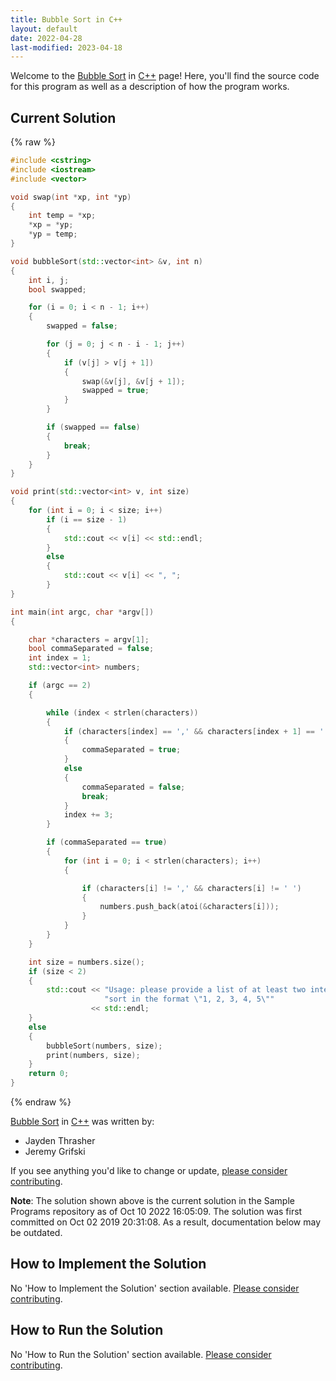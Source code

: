 ```yaml
---
title: Bubble Sort in C++
layout: default
date: 2022-04-28
last-modified: 2023-04-18
---
```


Welcome to the [Bubble Sort](https://sampleprograms.io/projects/bubble-sort) in [C++](https://sampleprograms.io/languages/c-plus-plus) page! Here, you'll find the source code for this program as well as a description of how the program works.

## Current Solution

{% raw %}

```c++
#include <cstring>
#include <iostream>
#include <vector>

void swap(int *xp, int *yp)
{
    int temp = *xp;
    *xp = *yp;
    *yp = temp;
}

void bubbleSort(std::vector<int> &v, int n)
{
    int i, j;
    bool swapped;

    for (i = 0; i < n - 1; i++)
    {
        swapped = false;

        for (j = 0; j < n - i - 1; j++)
        {
            if (v[j] > v[j + 1])
            {
                swap(&v[j], &v[j + 1]);
                swapped = true;
            }
        }

        if (swapped == false)
        {
            break;
        }
    }
}

void print(std::vector<int> v, int size)
{
    for (int i = 0; i < size; i++)
        if (i == size - 1)
        {
            std::cout << v[i] << std::endl;
        }
        else
        {
            std::cout << v[i] << ", ";
        }
}

int main(int argc, char *argv[])
{

    char *characters = argv[1];
    bool commaSeparated = false;
    int index = 1;
    std::vector<int> numbers;

    if (argc == 2)
    {

        while (index < strlen(characters))
        {
            if (characters[index] == ',' && characters[index + 1] == ' ')
            {
                commaSeparated = true;
            }
            else
            {
                commaSeparated = false;
                break;
            }
            index += 3;
        }

        if (commaSeparated == true)
        {
            for (int i = 0; i < strlen(characters); i++)
            {

                if (characters[i] != ',' && characters[i] != ' ')
                {
                    numbers.push_back(atoi(&characters[i]));
                }
            }
        }
    }

    int size = numbers.size();
    if (size < 2)
    {
        std::cout << "Usage: please provide a list of at least two integers to "
                     "sort in the format \"1, 2, 3, 4, 5\""
                  << std::endl;
    }
    else
    {
        bubbleSort(numbers, size);
        print(numbers, size);
    }
    return 0;
}
```

{% endraw %}

[Bubble Sort](https://sampleprograms.io/projects/bubble-sort) in [C++](https://sampleprograms.io/languages/c-plus-plus) was written by:

- Jayden Thrasher
- Jeremy Grifski

If you see anything you'd like to change or update, [please consider contributing](https://github.com/TheRenegadeCoder/sample-programs).

**Note**: The solution shown above is the current solution in the Sample Programs repository as of Oct 10 2022 16:05:09. The solution was first committed on Oct 02 2019 20:31:08. As a result, documentation below may be outdated.

## How to Implement the Solution

No 'How to Implement the Solution' section available. [Please consider contributing](https://github.com/TheRenegadeCoder/sample-programs-website).

## How to Run the Solution

No 'How to Run the Solution' section available. [Please consider contributing](https://github.com/TheRenegadeCoder/sample-programs-website).